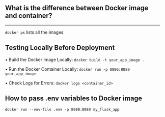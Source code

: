 
## What is the difference between Docker image and container?

---

`docker ps`  lists all the images
## Testing Locally Before Deployment

• Build the Docker Image Locally:
`docker build -t your_app_image .`

• Run the Docker Container Locally:
`docker run -p 8080:8080 your_app_image`

• Check Logs for Errors:
`docker logs <container_id>`


## How to pass .env variables to Docker image

`docker run --env-file .env -p 8080:8080 my_flask_app`